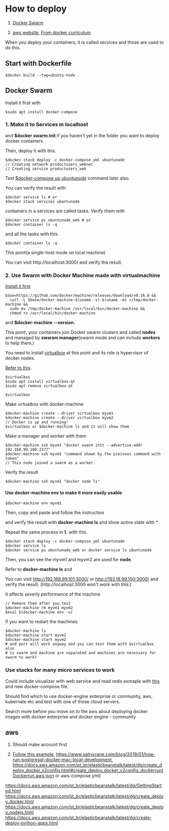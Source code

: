 # How to deploy 

1. [Docker Swarm](https://docs.docker.com/get-started/part3/)

2. [aws website](https://aws.amazon.com/pt/elasticbeanstalk/), [From docker curriculum](https://docker-curriculum.com/#docker-on-aws)

When you deploy your containers, it is called services and those are used to do this.

## Start with Dockerfile

```console
$docker build --tag=ubuntu-node .
```

## Docker Swarm

Install it first with 

```console
$sudo apt install docker-compose
```

### 1. Make it to Services in localhost

and **$docker swarm init** if you haven't yet in the folder you want to deploy docker containers.

Then, deploy it with this.

```console
$docker stack deploy -c docker-compose.yml ubuntunode
// Creating network productusers_webnet
// Creating service productusers_web
```

Test [$docker-compose up ubuntunode](https://docs.docker.com/compose/) command later also.

You can verify the result with

```console
$docker service ls # or
$docker stack services ubuntunode
```

containers in a services are called tasks. Verify them with

```console
$docker service ps ubuntunode_web # or
$docker container ls -q
```

and all the tasks with this.

```console
$docker container ls -q
```

This point(a single-host mode on local machine)

You can visit http://localhost:3000/ and verify the result.

### 2. Use Swarm with Docker Machine made with virtualmachine

[Install it first](https://docs.docker.com/machine/install-machine/#installing-machine-directly)

```console
base=https://github.com/docker/machine/releases/download/v0.16.0 &&
  curl -L $base/docker-machine-$(uname -s)-$(uname -m) >/tmp/docker-machine &&
  sudo mv /tmp/docker-machine /usr/local/bin/docker-machine &&
  chmod +x /usr/local/bin/docker-machine
```

and **$docker-machine --version**.

This point, your containers join Docker swarm clusters and called **nodes** and managed by **swaram manager**(swarm mode and can include **workers** to help them.)

You need to install [virtualbox](https://www.virtualbox.org/wiki/Linux_Downloads) at this point and its role is hypervisor of docker nodes.

[Refer to this](https://vitux.com/how-to-install-virtualbox-on-ubuntu/).

```console
$virtualbox
$sudo apt install virtualbox-qt
$sudo apt remove virtualbox-qt
```

```console
$virtualbox
```

Make virtualbox with docker-machine

```console
$docker-machine create --driver virtualbox myvm1
$docker-machine create --driver virtualbox myvm2
// Docker is up and running!
$virtualbox or $docker-machine ls and it will show them
```

Make a manager and worker with them

```console
$docker-machine ssh myvm1 "docker swarm init --advertise-addr 192.168.99.100:2377"
$docker-machine ssh myvm2 "command shown by the preivous command with token"
// This node joined a swarm as a worker.
```

Verify the result

```console
$docker-machine ssh myvm1 "docker node ls"
```

#### Use docker-machine env to make it more easily usable

```console
$docker-machine env myvm1 
```

Then, copy and paste and follow the instruction

and verify the result with **docker-machine ls** and show active state with *.

Repeat the same process in **1.** with this.

```console
$docker stack deploy -c docker-compose.yml ubuntunode
$docker service ls 
$docker service ps ubuntunode_web or docker service ls ubuntunode
```

Then, you can see the myvm1 and myvm2 are used for **node**.

Refer to **docker-machine ls** and

You can visit http://192.168.99.101:3000/ or http://192.18.99.100:3000/ and verify the result.
(http://localhost:3000 won't work with this.)

It affects severly performance of the machine

```console
// Remove them after you test
$docker-machine rm myvm1 myvm2
$eval $(docker-machine env -u)
```

If you want to restart the machines

```
$docker-machine ls
$docker-machine start myvm1 
$docker-machine start myvm2
# and port will work anyway and you can test them with $virtualbox also
# is swarm and machine are separated and machines are necessary for swarm to work?
```

### Use stacks for many micro services to work

Could include visualizer with web service and read redis exmaple with [this](https://docs.docker.com/get-started/part5/) and new docker-compose file.

Should find which to use docker-engine enterprise or community, aws, kubernate etc and test with one of those cloud servers.

Search more before you move on to the aws about deploying docker images with docker enterprise and docker engine - community

## aws

1. Should make account first

2. [Follow this example](https://docker-curriculum.com/#docker-on-aws), https://www.saltycrane.com/blog/2019/01/how-run-postgresql-docker-mac-local-development, https://docs.aws.amazon.com/pt_br/elasticbeanstalk/latest/dg/create_deploy_docker_v2config.html#create_deploy_docker_v2config_dockerrun(Dockerrun.aws.json or aws-compose.yml)

https://docs.aws.amazon.com/pt_br/elasticbeanstalk/latest/dg/GettingStarted.html
https://docs.aws.amazon.com/pt_br/elasticbeanstalk/latest/dg/create_deploy_docker.html
https://docs.aws.amazon.com/pt_br/elasticbeanstalk/latest/dg/create_deploy_nodejs.html
https://docs.aws.amazon.com/pt_br/elasticbeanstalk/latest/dg/create-deploy-python-apps.html



